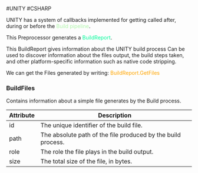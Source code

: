 #UNITY #CSHARP 

UNITY has a system of callbacks implemented for getting called after, during or before the <span style="color:#aff5aa">Build pipeline</span>. 

This Preprocessor generates a <span style="color:MediumSpringGreen;">BuildReport</span>. 

This BuildReport gives information about the UNITY build process
Can be used to discover information about the files output, the build steps taken, and other platform-specific information such as native code stripping.



We can get the Files generated by writing: <span style="color:orange;">BuildReport.GetFiles</span> 

### BuildFiles

Contains information about a simple file generates by the Build process. 

| Attribute | Description                                         |
|-----------|-----------------------------------------------------|
| id        | The unique identifier of the build file.            |
| path      | The absolute path of the file produced by the build process. |
| role      | The role the file plays in the build output.         |
| size      | The total size of the file, in bytes.               |
